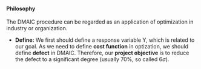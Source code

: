 #### Philosophy

The DMAIC procedure can be regarded as an application of optimization in industry or organization. 

- **Define:** We first should define a response variable Y, which is related to our goal. As we need to define **cost function** in optization, we should define **defect** in DMAIC. Therefore, our **project objective** is to reduce the defect to a significant degree (usually 70%, so called 6$\sigma$).


